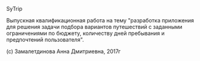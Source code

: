 SyTrip 

Выпускная квалификационная работа на тему "разработка приложения для решения задачи подбора вариантов путешествий с заданными ограничениями по бюджету, количеству дней пребывания и предпочтений пользователя".

(с) Замалетдинова Анна Дмитриевна, 2017г
